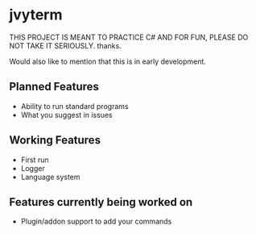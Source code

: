 # jvyterm
THIS PROJECT IS MEANT TO PRACTICE C# AND FOR FUN, PLEASE DO NOT TAKE IT SERIOUSLY. thanks.

Would also like to mention that this is in early development.

## Planned Features
* Ability to run standard programs
* What you suggest in issues


## Working Features
* First run
* Logger
* Language system

## Features currently being worked on
* Plugin/addon support to add your commands
